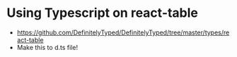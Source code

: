 # Using Typescript on react-table
* https://github.com/DefinitelyTyped/DefinitelyTyped/tree/master/types/react-table
* Make this to d.ts file!